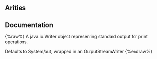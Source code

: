 ## Arities


## Documentation
{%raw%}
A java.io.Writer object representing standard output for print operations.

  Defaults to System/out, wrapped in an OutputStreamWriter
{%endraw%}
